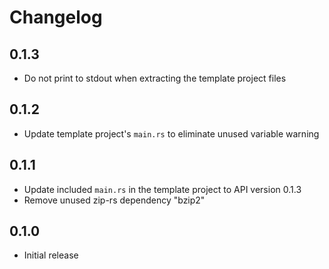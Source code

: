 # Changelog

## 0.1.3

* Do not print to stdout when extracting the template project files

## 0.1.2

* Update template project's `main.rs` to eliminate unused variable warning

## 0.1.1

* Update included `main.rs` in the template project to API version 0.1.3
* Remove unused zip-rs dependency "bzip2"

## 0.1.0

* Initial release
